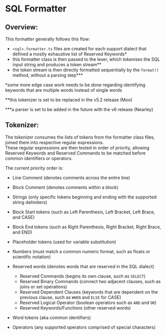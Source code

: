 # SQL Formatter

## Overview:

This formatter generally follows this flow:

- `<sql>.formatter.ts` files are created for each support dialect that defined a mostly exhaustive list of Reserved Keywords\*
- this formatter class is then passed to the lexer, which tokenises the SQL input string and produces a token stream\*\*
- the token stream is then directly formatted sequentially by the `format()` method, without a parsing step\*\*\*

\*some more edge case work needs to be done regarding identifying keywords that are multiple words instead of single words

\*\*this tokenizer is set to be replaced in the v5.2 release (Moo)

\*\*\*a parser is set to be added in the future with the v6 release (Nearley)

## Tokenizer:

The tokenizer consumes the lists of tokens from the formatter class files, joined them into respective regular expressions. \
These regular expressions are then tested in order of priority, allowing Reserved Keywords and Reserved Commands to be matched before common identifiers or operators.

The current priority order is:

- Line Comment (denotes comments across the entire line)
- Block Comment (denotes comments within a block)
- Strings (only specific tokens beginning and ending with the supported string delimiters)
- Block Start tokens (such as Left Parenthesis, Left Bracket, Left Brace, and CASE)
- Block End tokens (such as Right Parenthesis, Right Bracket, Right Brace, and END)
- Placeholder tokens (used for variable substitution)
- Numbers (must match a common numeric format, such as floats or scientific notation)
- Reserved words (denotes words that are reserved in the SQL dialect)

  - Reserved Commands (begins its own clause, such as `SELECT`)
  - Reserved Binary Commands (connect two adjacent clauses, such as joins or set operations)
  - Reserved Dependent Clauses (keywords that are dependent on the previous clause, such as `WHEN` and `ELSE` for CASE)
  - Reserved Logical Operator (boolean operators such as `AND` and `OR`)
  - Reserved Keywords/Functions (other reserved words)

- Word tokens (aka common identifiers)
- Operators (any supported operators comprised of special characters)
